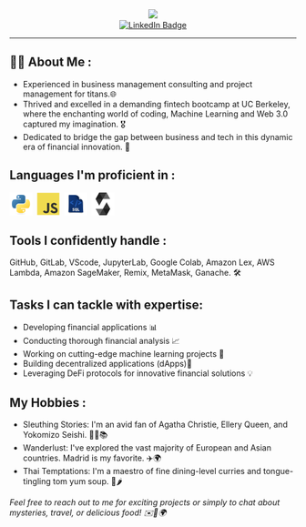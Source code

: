 

<div id="header" align="center">
  <img src="https://cdn.dribbble.com/users/926537/screenshots/8768655/media/0eb8fcc9f2b8a55c589cfabd6cc89d94.gif"width="400"/>
</div>


<div id="badges" align="center">
  <a href="https://www.linkedin.com/in/demigod/">
    <img src="https://img.shields.io/badge/LinkedIn-blue?style=for-the-badge&logo=linkedin&logoColor=white" alt="LinkedIn Badge"/>
  </a>
</div>


---
:woman_technologist: About Me :
---
- Experienced in business management consulting and project management for titans.🌐
- Thrived and excelled in a demanding fintech bootcamp at UC Berkeley, where the enchanting world of coding, Machine Learning and Web 3.0 captured my imagination. 🎖️
- Dedicated to bridge the gap between business and tech in this dynamic era of financial innovation. 🤝


**Languages I'm proficient in :**
---
<div>
  <img src="https://github.com/devicons/devicon/blob/master/icons/python/python-original.svg" title="Python" alt="Python" width="40" height="40"/>&nbsp;
  <img src="https://github.com/devicons/devicon/blob/master/icons/javascript/javascript-original.svg" title="Javascript" alt="Javascript" width="40" height="40"/>&nbsp;
  <img src="https://github.com/Demigodgeek/Demigodgeek/blob/main/logo/sql.png" title="SQL" alt=SQL" width="40" height="40"/>&nbsp;
  <img src="https://github.com/devicons/devicon/blob/master/icons/solidity/solidity-original.svg" title="Solidity" alt=Solidity" width="40" height="40"/>&nbsp;
</div>


**Tools I confidently handle :**
---
GitHub, GitLab, VScode, JupyterLab, Google Colab, Amazon Lex, AWS Lambda, Amazon SageMaker, Remix, MetaMask, Ganache. 🛠️


**Tasks I can tackle with expertise:**
---
- Developing financial applications 📊
- Conducting thorough financial analysis 📈
- Working on cutting-edge machine learning projects 🤖
- Building decentralized applications (dApps)📱
- Leveraging DeFi protocols for innovative financial solutions 💡

**My Hobbies :**
---
- Sleuthing Stories: I'm an avid fan of Agatha Christie, Ellery Queen, and Yokomizo Seishi. 🕵️‍♀️📚
- Wanderlust: I've explored the vast majority of European and Asian countries. Madrid is my favorite. ✈️🌍
- Thai Temptations: I'm a maestro of fine dining-level curries and tongue-tingling tom yum soup. 🍛🌶️

*Feel free to reach out to me for exciting projects or simply to chat about mysteries, travel, or delicious food! ✉️🌟🌍*
